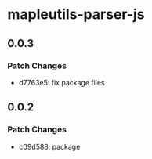# mapleutils-parser-js

## 0.0.3

### Patch Changes

-   d7763e5: fix package files

## 0.0.2

### Patch Changes

-   c09d588: package
